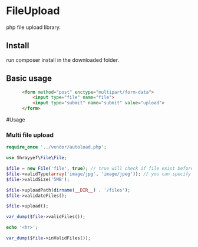 # FileUpload
php file upload library.

## Install
run composer install in the downloaded folder.

## Basic usage

```html
      <form method="post" enctype="multipart/form-data">
          <input type="file" name="file">
          <input type="submit" name="submit" value="upload">
      </form>
```

#Usage
### Multi file upload

```php
require_once '../vendor/autoload.php';

use Shrayyef\File\File;

$file = new File('file', true); // true will check if file exist before uploading
$file->validType(array('image/jpg', 'image/jpeg')); // you can specify any type you want
$file->validSize('5MB');

$file->uploadPath(dirname(__DIR__) . '/files');
$file->validateFiles();

$file->upload();

var_dump($file->validFiles());

echo '<hr>';

var_dump($file->inValidFiles());

```

 
